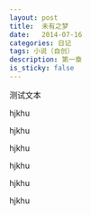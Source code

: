 ```yaml
---
layout: post
title:  未有之梦
date:   2014-07-16
categories: 日记
tags: 小说（自创）
description: 第一章
is_sticky: false
---
```

测试文本
<p>hjkhu</p> <p>hjkhu</p> <p>hjkhu</p> <p>hjkhu</p> <p>hjkhu</p> <p>hjkhu</p> 


